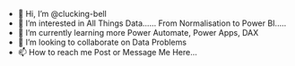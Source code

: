 - 👋 Hi, I’m @clucking-bell
- 👀 I’m interested in All Things Data...... From Normalisation to Power BI.....
- 🌱 I’m currently learning more Power Automate, Power Apps, DAX
- 💞️ I’m looking to collaborate on Data Problems
- 📫 How to reach me Post or Message Me Here...

<!---
clucking-bell/clucking-bell is a ✨ special ✨ repository because its `README.md` (this file) appears on your GitHub profile.
You can click the Preview link to take a look at your changes.
--->
